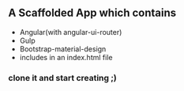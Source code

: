 ## A Scaffolded App which contains

* Angular(with angular-ui-router)
* Gulp
* Bootstrap-material-design
* includes in an index.html file

### clone it and start creating ;)